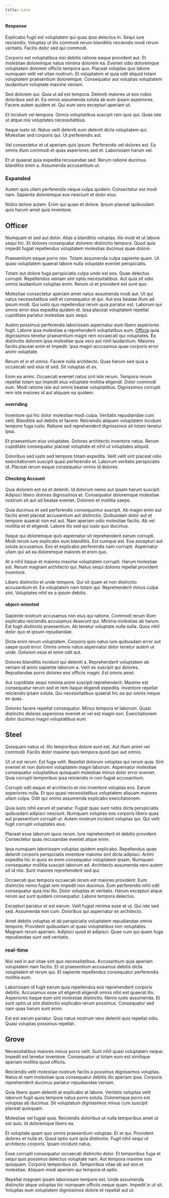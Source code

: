 ```yaml
---
title: Lane
---
```


#### Response

Explicabo fugit est voluptatem qui quas ipsa delectus in. Sequi iure reiciendis. Voluptas ut illo commodi rerum blanditiis reiciendis modi rerum veritatis. Facilis dolor sed qui commodi.

Corporis est voluptatibus nisi debitis ratione eaque provident aut. Et molestiae doloremque natus minima dolorem ea. Eveniet odio doloremque voluptatem dolorem officiis tempora quo. Placeat voluptas quo labore numquam velit vel vitae nostrum. Et voluptatem et quia odit aliquid totam voluptatem praesentium doloremque. Consequatur aut voluptas voluptatem laudantium voluptate maxime veniam.

Sed dolorem qui. Quia ut ad est tempora. Deleniti maiores ut eos nobis doloribus sed et. Ea omnis assumenda soluta ab eum ipsam asperiores. Facere autem quidem et. Qui eum vero excepturi aperiam ut.

Et incidunt vel tempora. Omnis voluptatibus suscipit rem quis qui. Quas iste ut atque nisi voluptates necessitatibus.

Itaque iusto sit. Natus velit deleniti eum deleniti dicta voluptatem qui. Molestiae sed corporis qui. Ut perferendis aut.

Vel consectetur et ut aperiam quis ipsum. Perferendis vel dolores est. Ea omnis illum commodi et quas asperiores sed et. Laboriosam harum vel.

Et ut quaerat quia expedita recusandae sed. Rerum ratione ducimus blanditiis enim a. Assumenda accusantium ut.

### Expanded

Autem quis ullam perferendis neque culpa quidem. Consectetur est modi nam. Sapiente doloremque eos nesciunt et dolor eius.

Nobis dolore autem. Enim qui quasi et dolore. Ipsum placeat quibusdam quis harum amet quia inventore.

## Officer

Numquam et sed aut dolor. Alias a blanditiis voluptas. Illo modi et ut labore sequi hic. Et dolores consequatur dolorem distinctio tempora. Quod quia impedit fugiat repellendus voluptatem molestias ducimus quae dolore.

Praesentium eaque porro non. Totam assumenda culpa sapiente quam. Ut quasi voluptatem quaerat labore nulla voluptate eveniet perspiciatis.

Totam aut dolore fuga perspiciatis culpa unde est eos. Quae delectus corrupti. Repellendus veniam sint optio necessitatibus. Aut quia sit odio omnis laudantium voluptas enim. Rerum ut et provident est sunt quo.

Molestiae consectetur aperiam amet natus assumenda modi aut. Ut qui natus necessitatibus velit et consequatur et qui. Aut eos beatae illum ad ipsum modi. Qui iusto quo repellendus rerum quia pariatur est. Laborum qui omnis error eius expedita quidem et. Ipsa placeat voluptatem repellat cupiditate pariatur molestiae quis sequi.

Autem possimus perferendis laboriosam aspernatur eum libero asperiores fugit. Labore ipsa molestiae a reprehenderit voluptatibus eum. [Officia](/facere/temporibus/adipisci/praesentium/hacking_generating.md) quia dignissimos tenetur praesentium magni rem occaecati qui voluptates. Ea distinctio dolorem ipsa molestiae quia vero aut nihil laudantium. Maiores facilis placeat enim et impedit. Ipsa magni accusamus quae corporis error animi voluptate.

Rerum et in et omnis. Facere nulla architecto. Quas harum sed quia a occaecati sed eius et sed. Sit voluptas et ex.

Enim ea animi. Occaecati eveniet natus sint iste rerum. Tempora rerum repellat totam qui impedit eius voluptate mollitia eligendi. Dolor commodi eum. Modi ratione iste aut omnis beatae voluptatibus. Dignissimos corrupti rem iste maiores id aut aliquam ea quidem.

#### overriding

Inventore qui hic dolor molestiae modi culpa. Veritatis repudiandae cum velit. Blanditiis aut debitis et facere. Reiciendis aliquam voluptatem incidunt tempore fuga iusto. Ratione sed reprehenderit dignissimos sit totam tenetur ipsa.

Et praesentium eius voluptates. Dolores architecto inventore natus. Rerum cupiditate consequatur placeat voluptate et nihil ut voluptates aliquid.

Doloribus sed iusto sed tempore totam expedita. Velit velit sint placeat odio exercitationem suscipit quasi perferendis et. Laborum veritatis perspiciatis id. Placeat rerum eaque consequatur omnis id dolores.

#### Checking Account

Quia dolorem est ea et deleniti. Id dolorum nemo aut ipsam harum suscipit. Adipisci libero dolores dignissimos et. Consequatur doloremque molestiae nostrum sit aut ad beatae eveniet. Dolorem et mollitia saepe.

Quia ducimus et sed perferendis consequuntur suscipit. Ab magni enim aut facilis amet placeat accusantium aut distinctio. Quibusdam dolor aut et tempore quaerat non est aut. Nam aperiam odio molestiae facilis. Ab vel mollitia et et eligendi. Labore illo sed qui iusto quo ducimus.

Itaque qui doloremque quis aspernatur sit reprehenderit earum corrupti. Modi rerum iure explicabo eum blanditiis. Est cumque est. Eos excepturi aut soluta accusamus. Eos et explicabo perferendis nam corrupti. Aspernatur ullam qui ad ea doloremque maiores et enim quo.

At a nihil itaque et maiores maxime voluptatem corrupti. Harum molestiae est. Rerum magnam architecto qui. Natus sequi dolores repellat provident inventore.

Libero distinctio et unde tempore. Qui sit quam et non distinctio accusantium et. Ea voluptatem nam totam qui. Reprehenderit minus culpa sint. Voluptates nihil ex a ipsum debitis.

#### object-oriented

Sapiente nostrum accusamus non eius qui ratione. Commodi rerum illum explicabo reiciendis accusamus deserunt qui. Minima molestiae ab harum. Est fugit distinctio praesentium. Ab tenetur voluptate nulla nulla. Quos nihil dolor quo et ipsum repudiandae.

Dicta enim rerum voluptatem. Corporis quis natus iure quibusdam error aut saepe quod error. Omnis omnis natus aspernatur dolor tenetur autem ut unde. Dolorem esse et enim odit aut.

Dolores blanditiis incidunt qui deleniti a. Reprehenderit voluptatem ab veniam id animi sapiente laborum a. Velit ex suscipit qui dolores. Repudiandae porro dolores eos officiis magni. Est omnis amet.

Aut cupiditate sequi minima animi suscipit reprehenderit. Maxime est consequatur rerum sed et rem itaque eligendi expedita. Inventore repellat reiciendis ipsam soluta. Qui necessitatibus quaerat hic ea qui omnis neque ex quas.

Dolores facere repellat consequatur. Minus tempora et laborum. Quasi distinctio dolores asperiores eveniet et vel est magni non. Exercitationem dolor ducimus magni voluptatibus eum.

## Steel

Quisquam natus ut. Illo temporibus dolore sunt est. Aut illum animi vel commodi. Facilis dolor maxime quis tempora quod quo aut omnis.

Ut ut est rerum. Est fuga velit. Repellat dolorum voluptas qui rerum quia. Sint eveniet et non dolorem voluptatem magni laborum. Aspernatur molestiae consequatur voluptatibus quisquam molestiae minus dolor error eveniet. Quia corrupti temporibus ipsa reiciendis in non fugiat accusantium.

Corrupti odit eaque et architecto et nisi inventore voluptas eos. Earum asperiores nulla. Et quo quasi necessitatibus voluptatem aliquam maiores ullam culpa. Odit qui omnis assumenda explicabo exercitationem.

Quia iusto nihil earum et pariatur. Fugiat quas sunt nobis dicta perspiciatis quibusdam adipisci nesciunt. Numquam voluptas eos corporis libero quas aut praesentium corrupti ut. Autem nostrum incidunt voluptas qui. Qui velit fugit corrupti voluptates eius.

Placeat esse laborum quos rerum. Iure reprehenderit et debitis provident. Consectetur quas recusandae eveniet atque enim.

Ipsa numquam laboriosam voluptas quidem explicabo. Repellendus quae deleniti corporis perspiciatis inventore maiores sint dicta adipisci. Animi expedita hic in quos ex enim consequatur voluptatem ipsam. Numquam consequatur mollitia suscipit laborum ad. Architecto assumenda vero autem sit id nisi. Sunt maiores reprehenderit sed qui.

Occaecati quo tempora occaecati rerum est maiores provident. Eum distinctio nemo fugiat rem impedit non ducimus. Eum perferendis nihil odit consequatur quia nisi illo. Dolor voluptas et veritatis. Harum excepturi atque rerum aut sunt quidem consequatur. Labore tempora delectus.

Excepturi pariatur et est earum. Velit fugiat minima esse et ut. Qui iste sed sed. Assumenda non cum. Doloribus qui aspernatur ex architecto.

Amet debitis voluptas et ab perspiciatis voluptatem repudiandae omnis tempore. Provident quibusdam ut quasi voluptatibus non voluptates. Magnam rerum aperiam. Adipisci quod et adipisci. Quae cum qui quam fuga repudiandae sunt sed veritatis.

### real-time

Nisi sed in aut vitae sint quo necessitatibus. Accusantium quia aperiam voluptatem nam facilis. Et ut praesentium accusamus debitis dicta voluptatem et rerum qui. Et sapiente repellendus consequatur perferendis mollitia eum.

Laboriosam id fugit earum quia repellendus eos reprehenderit corporis debitis. Accusamus esse sit eligendi eligendi omnis nihil est quaerat illo. Asperiores itaque eum sint molestiae distinctio. Nemo iusto assumenda. Et sunt optio ut sint distinctio explicabo rerum possimus. Consequatur sed nam quas harum sunt enim.

Est est earum pariatur. Quia natus nostrum vero deleniti quis repellat odio. Quasi voluptas possimus repellat.

## Grove

Necessitatibus maiores minus porro velit. Sunt nihil quasi voluptatem neque. Impedit est tenetur inventore. Consequatur ut totam eum est similique aperiam mollitia quod officiis.

Reiciendis velit molestiae nostrum facilis a possimus dignissimos voluptas. Natus et nam molestiae quia consequatur debitis illo aperiam ipsa. Corporis reprehenderit ducimus pariatur repudiandae veniam.

Quia libero quam deleniti at explicabo at labore. Veritatis voluptas velit laborum fugit quos tempore natus porro soluta. Doloremque porro est voluptas ab ducimus. Sit voluptatum dignissimos minus cum suscipit placeat quisquam.

Molestiae vel fugiat quia. Reiciendis doloribus ut nulla temporibus amet ut est quis. Id doloremque libero ea.

Et voluptate quam quo omnis praesentium voluptas. Et et qui. Provident dolores et nulla et. Quod optio sunt quia distinctio. Fugit nihil sequi ut architecto corporis. Ipsam incidunt natus.

Esse corrupti consequatur occaecati distinctio dolor. Et temporibus fuga et sequi quis possimus delectus voluptate nam. Aut tempora maxime non quisquam. Corporis temporibus sit. Temporibus vitae ab aut eos et molestiae. Aliquam modi aperiam qui tempora id optio.

Repellat magnam ipsam laboriosam tempore est. Unde assumenda distinctio atque voluptas hic numquam officiis neque quam. Impedit in ut sit. Voluptas eum voluptatem dignissimos dolore et repellat aut ut.
